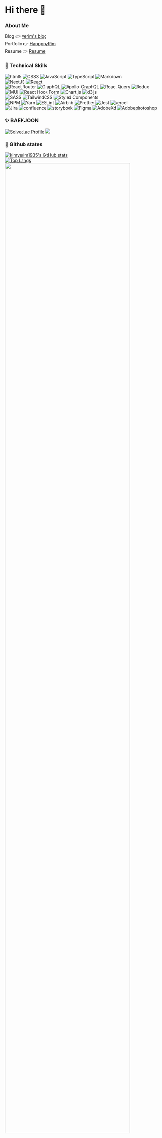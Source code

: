 # Hi there 👋

### About Me
Blog 👉 [yerim's blog](https://velog.io/@yerim1935) <br/>
Portfolio 👉 [HappppyRim](https://next-js-portfolio-lake-eta.vercel.app/) <br/>
Resume 👉 [Resume](https://www.notion.so/Kim-Ye-Lim-2f3473c6b530419aa17f175a92f724cc)

### 💼 Technical Skills
<div>
  <img src="https://img.shields.io/badge/html5-%23E34F26.svg?style=flat&logo=html5&logoColor=white" alt="html5" />
  <img src="https://img.shields.io/badge/css3-%231572B6.svg?style=flat&logo=css3&logoColor=white" alt="CSS3" />
  <img src="https://img.shields.io/badge/javascript-%23323330.svg?style=flat&logo=javascript&logoColor=%23F7DF1E" alt="JavaScript" />
  <img src="https://img.shields.io/badge/typescript-%23007ACC.svg?style=flat&logo=typescript&logoColor=white" alt="TypeScript" />
  <img src="https://img.shields.io/badge/markdown-%23000000.svg?style=flat&logo=markdown&logoColor=white" alt="Markdown" />
  <br/>
  <img src="https://img.shields.io/badge/Next-black?style=flat&logo=next.js&logoColor=white" alt="NextJS" />
  <img src="https://img.shields.io/badge/react-%2320232a.svg?style=flat&logo=react&logoColor=%2361DAFB" alt="React" />
  <br/>
  <img src="https://img.shields.io/badge/React_Router-CA4245?style=flat&logo=react-router&logoColor=white" alt="React Router" />
  <img src="https://img.shields.io/badge/-GraphQL-E10098?style=flat&logo=graphql&logoColor=white" alt="GraphQL" />
  <img src="https://img.shields.io/badge/-ApolloGraphQL-311C87?style=flat&logo=apollo-graphql" alt="Apollo-GraphQL" />
  <img src="https://img.shields.io/badge/-React%20Query-FF4154?style=flat&logo=react%20query&logoColor=white" alt="React Query" />
  <img src="https://img.shields.io/badge/redux-%23593d88.svg?style=flat&logo=redux&logoColor=white" alt="Redux" />
  <br/>
  <img src="https://img.shields.io/badge/MUI-%230081CB.svg?style=flat&logo=mui&logoColor=white" alt="MUI" />
  <img src="https://img.shields.io/badge/React%20Hook%20Form-%23EC5990.svg?style=flat&logo=reacthookform&logoColor=white" alt="React Hook Form"/>
  <img src="https://img.shields.io/badge/chart.js-F5788D.svg?style=flat&logo=chart.js&logoColor=white" alt="Chart.js" />
   <img src="https://img.shields.io/badge/d3.js-F9A03C.svg?style=flat&logo=d3.js&logoColor=white" alt="d3.js" />
  <br/>
  <img src="https://img.shields.io/badge/SASS-hotpink.svg?style=flat&logo=SASS&logoColor=white" alt="SASS">
  <img src="https://img.shields.io/badge/tailwindcss-%2338B2AC.svg?style=flat&logo=tailwind-css&logoColor=white" alt="TailwindCSS" />
  <img src="https://img.shields.io/badge/styled--components-DB7093?style=flat&logo=styled-components&logoColor=white" alt="Styled Components" />
  <br/>
  <img src="https://img.shields.io/badge/NPM-%23CB3837.svg?style=flat&logo=npm&logoColor=white" alt="NPM" />
  <img src="https://img.shields.io/badge/yarn-%232C8EBB.svg?style=flat&logo=yarn&logoColor=white" alt="Yarn" />
  <img src="https://img.shields.io/badge/ESLint-4B3263?style=flat&logo=eslint&logoColor=white" alt="ESLint" />
  <img src="https://img.shields.io/badge/Airbnb-%23ff5a5f.svg?style=flat&logo=Airbnb&logoColor=white" alt="Airbnb" />
  <img src="https://img.shields.io/badge/prettier-1A2C34?style=flat&logo=prettier&logoColor=F7BA3E" alt="Prettier" />
  <img src="https://img.shields.io/badge/jest-C21325?style=flat&logo=jest&logoColor=white" alt="Jest" /> 
   <img src="https://img.shields.io/badge/vercel-%23000000.svg?style=flat&logo=vercel&logoColor=white" alt="vercel" />
  <br/>
   <img src="https://img.shields.io/badge/Jira-0052CC?style=flat&logo=Jira&logoColor=white" alt="Jira" />
   <img src="https://img.shields.io/badge/confluence-172B4D?style=flat&logo=confluence&logoColor=white" alt="confluence" />
   <img src="https://img.shields.io/badge/storybook-FF4785?style=flat&logo=storybook&logoColor=white" alt="storybook" />
   <img src="https://img.shields.io/badge/figma-F24E1E?style=flat&logo=figma&logoColor=white" alt="Figma" />
   <img src="https://img.shields.io/badge/AdobeXd-FF61F6?style=flat&logo=AdobeXd&logoColor=white" alt="AdobeXd" />
  <img src="https://img.shields.io/badge/Adobephotoshop-31A8FF?style=flat&logo=Adobephotoshop&logoColor=white" alt="Adobephotoshop" />
</div>

  ### ✨ BAEKJOON
[![Solved.ac Profile](http://mazassumnida.wtf/api/v2/generate_badge?boj=yerim1935)](https://solved.ac/yerim1935/)
<a href="https://solved.ac/yerim1935">
  <img src="http://mazandi.herokuapp.com/api?handle=yerim1935&theme=cold"/>
</a>

  ### 👻 Github states
  <div>
    <a href="https://github.com/anuraghazra/github-readme-stats">
      <img src="https://github-readme-stats.vercel.app/api?username=kimyerim1935&show_icons=true&theme=cobalt&card_width=300&card_height=200" alt="kimyerim1935's GitHub stats" />
    </a></br>
    <a href="https://github.com/anuraghazra/github-readme-stats">
      <img src="https://github-readme-stats.vercel.app/api/top-langs/?username=kimyerim1935&layout=compact&theme=cobalt&card_width=700" alt="Top Langs" />
    </a>
    <a href="https://github.com/ashutosh00710/github-readme-activity-graph">
        <img src="https://github-readme-activity-graph.vercel.app/graph?username=kimyerim1935&theme=cobalt&bg_color=20232a&hide_border=true&line=58A6FF&color=58A6FF" width=90%/>
    </a>
  </div>

### 🕐 Wakatime
  <!--START_SECTION:waka-->
![Code Time](http://img.shields.io/badge/Code%20Time-277%20hrs%2011%20mins-blue)

**I'm a Night 🦉** 

```text
🌞 Morning                249 commits         ███░░░░░░░░░░░░░░░░░░░░░░   10.60 % 
🌆 Daytime                730 commits         ████████░░░░░░░░░░░░░░░░░   31.08 % 
🌃 Evening                1219 commits        █████████████░░░░░░░░░░░░   51.89 % 
🌙 Night                  151 commits         ██░░░░░░░░░░░░░░░░░░░░░░░   06.43 % 
```


📊 **This Week I Spent My Time On** 

```text
🕑︎ Time Zone: Asia/Seoul

💬 Programming Languages: 
Java                     38 mins             ███████████████░░░░░░░░░░   61.44 % 
Markdown                 14 mins             ██████░░░░░░░░░░░░░░░░░░░   23.07 % 
Gradle                   9 mins              ████░░░░░░░░░░░░░░░░░░░░░   14.47 % 
Java Properties          0 secs              ░░░░░░░░░░░░░░░░░░░░░░░░░   00.65 % 
Groovy                   0 secs              ░░░░░░░░░░░░░░░░░░░░░░░░░   00.37 % 

🔥 Editors: 
Intellijidea             48 mins             ███████████████████░░░░░░   76.93 % 
VS Code                  14 mins             ██████░░░░░░░░░░░░░░░░░░░   23.07 % 

💻 Operating System: 
Windows                  1 hr 2 mins         █████████████████████████   100.00 % 
```


 Last Updated on 16/05/2024 18:53:32 UTC
<!--END_SECTION:waka-->
